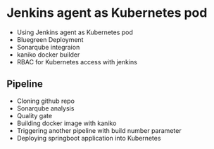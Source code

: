 
# Jenkins agent as Kubernetes pod

- Using Jenkins agent as Kubernetes pod
- Bluegreen Deployment
- Sonarqube integraion
- kaniko docker builder
- RBAC for Kubernetes access with jenkins

## Pipeline
- Cloning github repo
- Sonarqube analysis
- Quality gate
- Building docker image with kaniko
- Triggering another pipeline with build number parameter
- Deploying springboot application into Kubernetes
